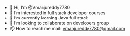 - 👋 Hi, I’m @Vmanjureddy7780
- 👀 I’m interested in full stack developer courses 
- 🌱 I’m currently learning Java full stack 
- 💞️ I’m looking to collaborate on developers group 
- 📫 How to reach me mail: vmanjureddy7780@gmail.com

<!---
Vmanjureddy7780/Vmanjureddy7780 is a ✨ special ✨ repository because its `README.md` (this file) appears on your GitHub profile.
You can click the Preview link to take a look at your changes.
--->
